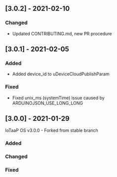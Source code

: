 ## [3.0.2] - 2021-02-10

### Changed

- Updated CONTRIBUTING.md, new PR procedure

## [3.0.1] - 2021-02-05

### Added

- Added device_id to uDeviceCloudPublishParam
   
### Fixed

- Fixed unix_ms (systemTime)  issue caused by ARDUINOJSON_USE_LONG_LONG

## [3.0.0] - 2021-01-29
  
IoTaaP OS v3.0.0 - Forked from stable branch

### Added

### Changed
   
### Fixed